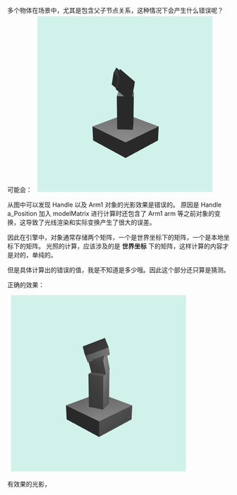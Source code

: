 多个物体在场景中，尤其是包含父子节点关系，这种情况下会产生什么错误呢？
可能会：
![LightError1](LightError1.png)


从图中可以发现 Handle 以及 Arm1 对象的光影效果是错误的。
原因是 Handle a_Position 加入 modelMatrix 进行计算时还包含了 Arm1 arm 等之前对象的变换，这导致了光线渲染和实际变换产生了很大的误差。

因此在引擎中，对象通常存储两个矩阵，一个是世界坐标下的矩阵，一个是本地坐标下的矩阵。
光照的计算，应该涉及的是 **世界坐标** 下的矩阵，这样计算的内容才是对的，单纯的。

但是具体计算出的错误的值，我是不知道是多少哦。因此这个部分还只算是猜测。

正确的效果：

![Light](LightPointer.png)

有效果的光影，